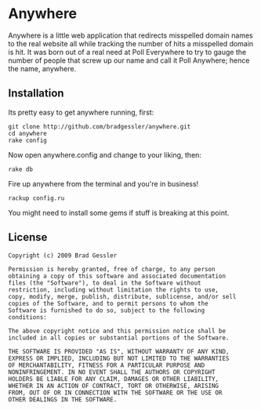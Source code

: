 # Anywhere

Anywhere is a little web application that redirects misspelled domain names to the real website all while tracking the number of hits a misspelled domain is hit. It was born out of a real need at Poll Everywhere to try to gauge the number of people that screw up our name and call it Poll Anywhere; hence the name, anywhere.

## Installation

Its pretty easy to get anywhere running, first:

    git clone http://github.com/bradgessler/anywhere.git
    cd anywhere
    rake config

Now open anywhere.config and change to your liking, then:

    rake db
    
Fire up anywhere from the terminal and you're in business!
    
    rackup config.ru
    
You might need to install some gems if stuff is breaking at this point.

## License

    Copyright (c) 2009 Brad Gessler

    Permission is hereby granted, free of charge, to any person
    obtaining a copy of this software and associated documentation
    files (the "Software"), to deal in the Software without
    restriction, including without limitation the rights to use,
    copy, modify, merge, publish, distribute, sublicense, and/or sell
    copies of the Software, and to permit persons to whom the
    Software is furnished to do so, subject to the following
    conditions:

    The above copyright notice and this permission notice shall be
    included in all copies or substantial portions of the Software.

    THE SOFTWARE IS PROVIDED "AS IS", WITHOUT WARRANTY OF ANY KIND,
    EXPRESS OR IMPLIED, INCLUDING BUT NOT LIMITED TO THE WARRANTIES
    OF MERCHANTABILITY, FITNESS FOR A PARTICULAR PURPOSE AND
    NONINFRINGEMENT. IN NO EVENT SHALL THE AUTHORS OR COPYRIGHT
    HOLDERS BE LIABLE FOR ANY CLAIM, DAMAGES OR OTHER LIABILITY,
    WHETHER IN AN ACTION OF CONTRACT, TORT OR OTHERWISE, ARISING
    FROM, OUT OF OR IN CONNECTION WITH THE SOFTWARE OR THE USE OR
    OTHER DEALINGS IN THE SOFTWARE.
